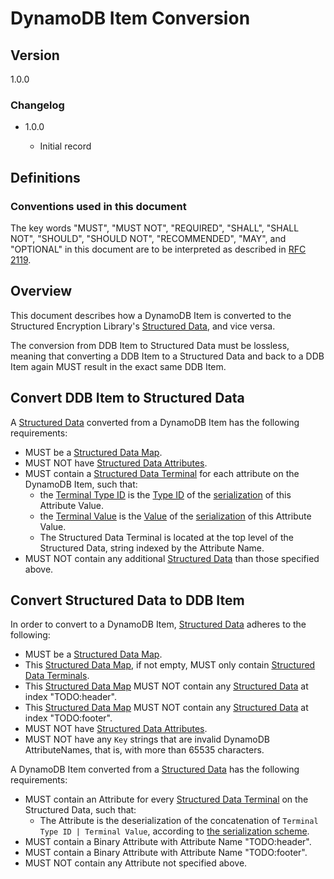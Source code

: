 [//]: # "Copyright Amazon.com Inc. or its affiliates. All Rights Reserved."
[//]: # "SPDX-License-Identifier: CC-BY-SA-4.0"

# DynamoDB Item Conversion

## Version

1.0.0

### Changelog

- 1.0.0

  - Initial record

## Definitions

### Conventions used in this document

The key words "MUST", "MUST NOT", "REQUIRED", "SHALL", "SHALL NOT", "SHOULD", "SHOULD NOT", "RECOMMENDED", "MAY", and "OPTIONAL"
in this document are to be interpreted as described in [RFC 2119](https://tools.ietf.org/html/rfc2119).

## Overview

This document describes how a DynamoDB Item is converted
to the Structured Encryption Library's [Structured Data](../structured-encryption/structures.md#structured-data),
and vice versa.

The conversion from DDB Item to Structured Data must be lossless,
meaning that converting a DDB Item to
a Structured Data and back to a DDB Item again
MUST result in the exact same DDB Item.

## Convert DDB Item to Structured Data

A [Structured Data](../structured-encryption/structures.md#structured-data)
converted from a DynamoDB Item has the following requirements:
- MUST be a [Structured Data Map](../structured-encryption/structures.md#structured-data-map).
- MUST NOT have [Structured Data Attributes](../structured-encryption/structures.md#structured-data-attributes).
- MUST contain a [Structured Data Terminal](../structured-encryption/structures.md#structured-data-terminal)
  for each attribute on the DynamoDB Item,
  such that:
  - the [Terminal Type ID](../structured-encryption/structures.md#terminal-type-id)
    is the [Type ID](./ddb-attribute-serialization.md#type-id) of the [serialization](./ddb-attribute-serialization.md) of this Attribute Value.
  - the [Terminal Value](../structured-encryption/structures.md#termin-value)
    is the [Value](./ddb-attribute-serialization.md#type-id) of the [serialization](./ddb-attribute-serialization.md) of this Attribute Value.
  - The Structured Data Terminal is located at the top level of the Structured Data,
    string indexed by the Attribute Name.
- MUST NOT contain any additional [Structured Data](../structured-encryption/structures.md#structured-data)
  than those specified above.

## Convert Structured Data to DDB Item

In order to convert to a DynamoDB Item,
[Structured Data](../structured-encryption/structures.md#structured-data)
adheres to the following:
- MUST be a [Structured Data Map](../structured-encryption/structures.md#structured-data-map).
- This [Structured Data Map](../structured-encryption/structures.md#structured-data-map),
  if not empty,
  MUST only contain [Structured Data Terminals](../structured-encryption/structures.md#structured-data-terminal).
- This [Structured Data Map](../structured-encryption/structures.md#structured-data-map)
  MUST NOT contain any [Structured Data](../structured-encryption/structures.md#structured-data)
  at index "TODO:header".
- This [Structured Data Map](../structured-encryption/structures.md#structured-data-map)
  MUST NOT contain any [Structured Data](../structured-encryption/structures.md#structured-data)
  at index "TODO:footer".
- MUST NOT have [Structured Data Attributes](../structured-encryption/structures.md#structured-data-attributes).
- MUST NOT have any `Key` strings that are invalid DynamoDB AttributeNames, that is, with more than 65535 characters.

A DynamoDB Item converted from a
[Structured Data](../structured-encryption/structures.md#structured-data)
has the following requirements:
- MUST contain an Attribute for every [Structured Data Terminal](../structured-encryption/structures.md#structured-data-terminal)
  on the Structured Data,
  such that:
  - The Attribute is the deserialization of the concatenation of
    `Terminal Type ID | Terminal Value`,
    according to [the serialization scheme](./ddb-attribute-serialization.md).
- MUST contain a Binary Attribute with Attribute Name "TODO:header".
- MUST contain a Binary Attribute with Attribute Name "TODO:footer".
- MUST NOT contain any Attribute not specified above.
